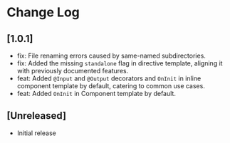 # Change Log

## [1.0.1]

- fix: File renaming errors caused by same-named subdirectories.
- fix: Added the missing `standalone` flag in directive template, aligning it with previously documented features.
- feat: Added `@Input` and `@Output` decorators and `OnInit` in inline component template by default, catering to common use cases.
- feat: Added `OnInit` in Component template by default.

## [Unreleased]

- Initial release
